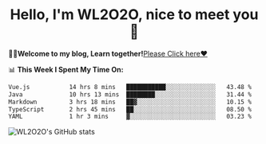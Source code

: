 <h1 align = "center">Hello, I'm WL2O2O, nice to meet you 👋</h1>

🧑‍💻**Welcome to my blog, Learn together!**[Please Click here❤️](https://wl2o2o.github.io)

📊 **This Week I Spent My Time On:**
<!--START_SECTION:waka-->

```txt
Vue.js           14 hrs 8 mins   ███████████░░░░░░░░░░░░░░   43.48 %
Java             10 hrs 13 mins  ████████░░░░░░░░░░░░░░░░░   31.44 %
Markdown         3 hrs 18 mins   ██▓░░░░░░░░░░░░░░░░░░░░░░   10.15 %
TypeScript       2 hrs 45 mins   ██░░░░░░░░░░░░░░░░░░░░░░░   08.50 %
YAML             1 hr 3 mins     ▓░░░░░░░░░░░░░░░░░░░░░░░░   03.23 %
```

<!--END_SECTION:waka-->

![WL2O2O's GitHub stats](https://github-readme-stats.vercel.app/api?username=wl2o2o&show_icons=true)


<!--
**WL2O2O/WL2O2O** is a ✨ _special_ ✨ repository because its `README.md` (this file) appears on your GitHub profile.

Here are some ideas to get you started:

- 🔭 I’m currently working on ...
- 🌱 I’m currently learning ...
- 👯 I’m looking to collaborate on ...
- 🤔 I’m looking for help with ...
- 💬 Ask me about ...
- 📫 How to reach me: ...
- 😄 Pronouns: ...
- ⚡ Fun fact: ...
-->
